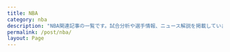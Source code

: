 ```yaml
---
title: NBA
category: nba
description: "NBA関連記事の一覧です。試合分析や選手情報、ニュース解説を掲載しています。"
permalink: /post/nba/
layout: Page
---
```


<HomePosts category="nba" grid-only="true" />